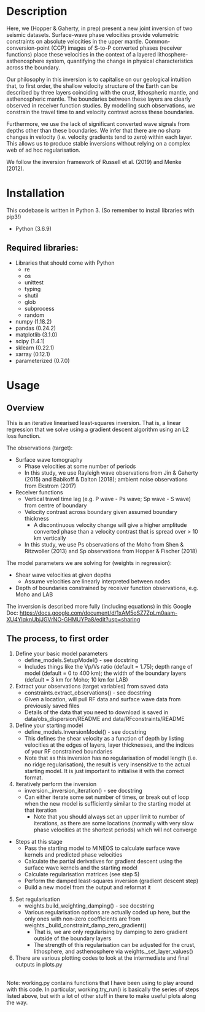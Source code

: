 # Description
Here, we (Hopper & Gaherty, in prep) present a new joint inversion of two seismic datasets. Surface-wave phase velocities provide volumetric constraints on absolute velocities in the upper mantle. Common-conversion-point  (CCP) images of S-to-P converted phases (receiver functions) place these velocities in the context of a layered lithosphere-asthenosphere system, quantifying the change in physical characteristics across the boundary.  

Our philosophy in this inversion is to capitalise on our geological intuition that, to first order, the shallow velocity structure of the Earth can be described by three layers coinciding with the crust, lithospheric mantle, and asthenospheric mantle. The boundaries between these layers are clearly observed in receiver function studies.  By modelling such observations, we constrain the travel time to and velocity contrast across these boundaries.

Furthermore, we use the lack of significant converted wave signals from depths other than these boundaries. We infer that there are no sharp changes in velocity (i.e. velocity gradients tend to zero) within each layer. This allows us to produce stable inversions without relying on a complex web of ad hoc regularisation.

We follow the inversion framework of Russell et al. (2019) and Menke (2012).

# Installation
This codebase is written in Python 3. (So remember to install libraries with pip3!)
- Python (3.6.9)

## Required libraries:
- Libraries that should come with Python
  - re
  - os
  - unittest
  - typing
  - shutil
  - glob
  - subprocess
  - random
- numpy (1.18.2)
- pandas (0.24.2)
- matplotlib (3.1.0)
- scipy (1.4.1)
- sklearn (0.22.1)
- xarray (0.12.1)
- parameterized (0.7.0)

# Usage
## Overview
This is an iterative linearised least-squares inversion.  That is, a linear regression that we solve using a gradient descent algorithm using an L2 loss function.

The observations (target):
- Surface wave tomography
  - Phase velocities at some number of periods
  - In this study, we use Rayleigh wave observations from Jin & Gaherty (2015) and Babikoff & Dalton (2018); ambient noise observations from Ekstrom (2017)
- Receiver functions
  - Vertical travel time lag (e.g. P wave - Ps wave; Sp wave - S wave) from centre of boundary
  - Velocity contrast across boundary given assumed boundary thickness
    - A discontinuous velocity change will give a higher amplitude converted phase than a velocity contrast that is spread over > 10 km vertically
  - In this study, we use Ps observations of the Moho from Shen & Ritzwoller (2013) and Sp observations from Hopper & Fischer (2018)

The model parameters we are solving for (weights in regression):
- Shear wave velocities at given depths
  - Assume velocities are linearly interpreted between nodes
- Depth of boundaries constrained by receiver function observations, e.g. Moho and LAB

The inversion is described more fully (including equations) in this Google Doc: https://docs.google.com/document/d/1xAM5oSZ7ZpLm0aam-XU4YlqknUbjJGVrNO-GHMUYPa8/edit?usp=sharing

## The process, to first order
1. Define your basic model parameters
   - define_models.SetupModel() - see docstring
   - Includes things like the Vp/Vs ratio (default = 1.75); depth range of model (default = 0 to 400 km); the width of the boundary layers (default = 3 km for Moho; 10 km for LAB)
2. Extract your observations (target variables) from saved data
   - constraints.extract_observations() - see docstring
   - Given a location, will pull RF data and surface wave data from previously saved files
   - Details of the data that you need to download is saved in data/obs_dispersion/README and data/RFconstraints/README
3. Define your starting model
   - define_models.InversionModel() - see docstring
   - This defines the shear velocity as a function of depth by listing velocities at the edges of layers, layer thicknesses, and the indices of your RF constrained boundaries
   - Note that as this inversion has no regularisation of model length (i.e. no ridge regularisation), the result is very insensitive to the actual starting model. It is just important to initialise it with the correct format.
4. Iteratively perform the inversion
   - inversion.\_inversion_iteration() - see docstring
   - Can either iterate some set number of times, or break out of loop when the new model is sufficiently similar to the starting model at that iteration
     - Note that you should always set an upper limit to number of iterations, as there are some locations (normally with very slow phase velocities at the shortest periods) which will not converge
  - Steps at this stage
    - Pass the starting model to MINEOS to calculate surface wave kernels and predicted phase velocities
    - Calculate the partial derivatives for gradient descent using the surface wave kernels and the starting model
    - Calculate regularisation matrices (see step 5)
    - Perform the damped least-squares inversion (gradient descent step)
    - Build a new model from the output and reformat it
5. Set regularisation
   - weights.build_weighting_damping() - see docstring
   - Various regularisation options are actually coded up here, but the only ones with non-zero coefficients are from weights.\_build_constraint_damp_zero_gradient()
     - That is, we are only regularising by damping to zero gradient outside of the boundary layers
     - The strength of this regularisation can be adjusted for the crust, lithosphere, and asthenosphere via weights.\_set_layer_values()
6. There are various plotting codes to look at the intermediate and final outputs in plots.py

\
Note: working.py contains functions that I have been using to play around with this code.  In particular, working.try_run() is basically the series of steps listed above, but with a lot of other stuff in there to make useful plots along the way.
